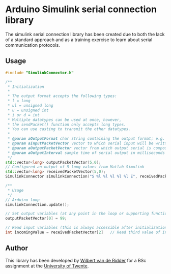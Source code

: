 # Arduino Simulink serial connection library
The simulink serial connection library has been created due to both the lack of a standard approach and as a training exercise
to learn about serial communication protocols.

## Usage
```cpp
#include "SimulinkConnector.h"

/**
 * Initialization
 *
 * The output format accepts the following types:
 * l = long
 * ul = unsigned long
 * u = unsigned int
 * i or d = int
 * Multiple datatypes can be used at once, however,
 * the sendPacket() function only accepts long types.
 * You can use casting to transmit the other datatypes.
 *
 * @param aOutputFormat char string containing the output format; e.g. "S %d %l %ul E".
 * @param aInputPacketVector vector to which serial input will be written
 * @param aOutputPacketVector vector from which output serial is composed
 * @param aOutputInterval sample time of serial output in milliseconds
 */
std::vector<long> outputPacketVector(5,0);
// Configured an output of 5 long values from Matlab Simulink
std::vector<long> receivedPacketVector(5,0);
SimulinkConnector simulinkConnection("S %l %l %l %l %l E", receivedPacketVector, outputPacketVector, 20);

/**
 * Usage
 */
// Arduino loop
simulinkConnection.update();

// Set output variables (at any point in the loop or supporting function):
outputPacketVector[0] = 99;

// Read input variables (this is always accessible after initialization):
int incomingValue = receivedPacketVector[2]   // Read third value of incoming data vector
```

## Author
This library has been developed by [Wilbert van de Ridder](http://www.github.com/WRidder) for a BSc assignment at the [University of Twente](http://www.utwente.nl).